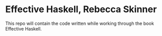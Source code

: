 # Effective Haskell, Rebecca Skinner

This repo will contain the code written while working through the book Effective Haskell.